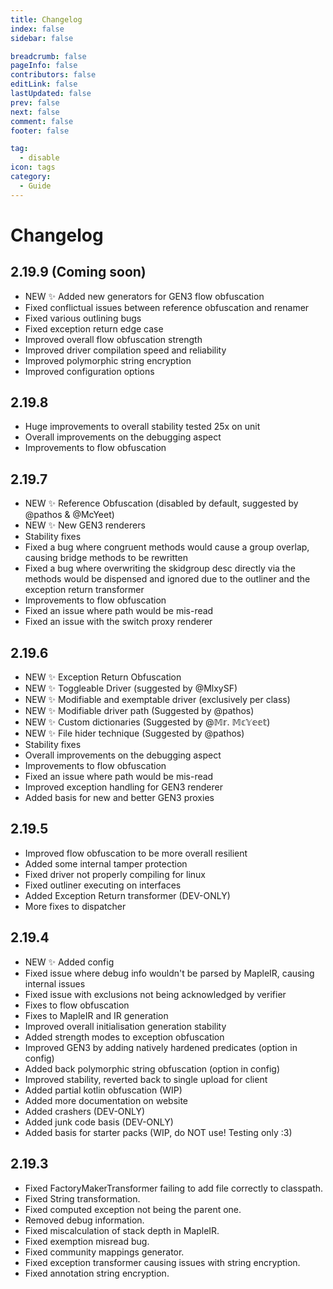 ```yaml
---
title: Changelog
index: false
sidebar: false

breadcrumb: false
pageInfo: false
contributors: false
editLink: false
lastUpdated: false
prev: false
next: false
comment: false
footer: false

tag:
  - disable
icon: tags
category:
  - Guide
---
```


# Changelog

## 2.19.9 (Coming soon)
- NEW ✨ Added new generators for GEN3 flow obfuscation
- Fixed conflictual issues between reference obfuscation and renamer
- Fixed various outlining bugs
- Fixed exception return edge case
- Improved overall flow obfuscation strength
- Improved driver compilation speed and reliability
- Improved polymorphic string encryption
- Improved configuration options

## 2.19.8
- Huge improvements to overall stability tested 25x on unit
- Overall improvements on the debugging aspect 
- Improvements to flow obfuscation

## 2.19.7
- NEW ✨ Reference Obfuscation (disabled by default, suggested by @pathos & @McYeet)
- NEW ✨ New GEN3 renderers
- Stability fixes
- Fixed a bug where congruent methods would cause a group overlap, causing bridge methods to be rewritten
- Fixed a bug where overwriting the skidgroup desc directly via the methods would be dispensed and ignored due to the outliner and the exception return transformer
- Improvements to flow obfuscation
- Fixed an issue where path would be mis-read
- Fixed an issue with the switch proxy renderer

## 2.19.6
- NEW ✨ Exception Return Obfuscation 
- NEW ✨ Toggleable Driver (suggested by @MlxySF)
- NEW ✨ Modifiable and exemptable driver (exclusively per class)
- NEW ✨ Modifiable driver path (Suggested by @pathos)
- NEW ✨ Custom dictionaries (Suggested by @𝕄𝕣. 𝕄𝕔𝕐𝕖𝕖𝕥)
- NEW ✨ File hider technique (Suggested by @pathos)
- Stability fixes
- Overall improvements on the debugging aspect
- Improvements to flow obfuscation
- Fixed an issue where path would be mis-read
- Improved exception handling for GEN3 renderer
- Added basis for new and better GEN3 proxies

## 2.19.5
- Improved flow obfuscation to be more overall resilient
- Added some internal tamper protection
- Fixed driver not properly compiling for linux
- Fixed outliner executing on interfaces
- Added Exception Return transformer (DEV-ONLY)
- More fixes to dispatcher

## 2.19.4
- NEW ✨ Added config
- Fixed issue where debug info wouldn't be parsed by MapleIR, causing internal issues
- Fixed issue with exclusions not being acknowledged by verifier
- Fixes to flow obfuscation
- Fixes to MapleIR and IR generation
- Improved overall initialisation generation stability
- Added strength modes to exception obfuscation
- Improved GEN3 by adding natively hardened predicates (option in config)
- Added back polymorphic string obfuscation (option in config)
- Improved stability, reverted back to single upload for client
- Added partial kotlin obfuscation (WIP)
- Added more documentation on website
- Added crashers (DEV-ONLY)
- Added junk code basis (DEV-ONLY)
- Added basis for starter packs (WIP, do NOT use! Testing only :3)

## 2.19.3
- Fixed FactoryMakerTransformer failing to add file correctly to classpath.
- Fixed String transformation.
- Fixed computed exception not being the parent one.
- Removed debug information.
- Fixed miscalculation of stack depth in MapleIR.
- Fixed exemption misread bug.
- Fixed community mappings generator.
- Fixed exception transformer causing issues with string encryption.
- Fixed annotation string encryption.

